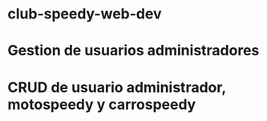 ﻿# club-speedy-web-dev
 
# Gestion de usuarios administradores 
# CRUD de usuario administrador, motospeedy y carrospeedy
